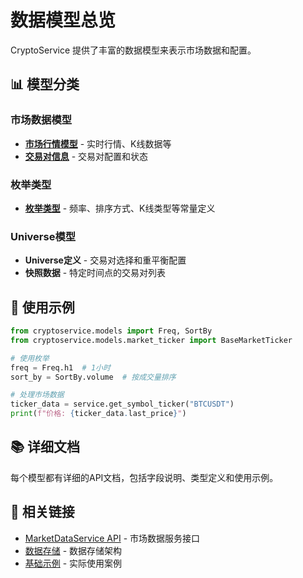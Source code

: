 # 数据模型总览

CryptoService 提供了丰富的数据模型来表示市场数据和配置。

## 📊 模型分类

### 市场数据模型
- **[市场行情模型](models/market_ticker.md)** - 实时行情、K线数据等
- **[交易对信息](models/market_ticker.md#交易对模型)** - 交易对配置和状态

### 枚举类型
- **[枚举类型](models/enums.md)** - 频率、排序方式、K线类型等常量定义

### Universe模型
- **Universe定义** - 交易对选择和重平衡配置
- **快照数据** - 特定时间点的交易对列表

## 🔧 使用示例

```python
from cryptoservice.models import Freq, SortBy
from cryptoservice.models.market_ticker import BaseMarketTicker

# 使用枚举
freq = Freq.h1  # 1小时
sort_by = SortBy.volume  # 按成交量排序

# 处理市场数据
ticker_data = service.get_symbol_ticker("BTCUSDT")
print(f"价格: {ticker_data.last_price}")
```

## 📚 详细文档

每个模型都有详细的API文档，包括字段说明、类型定义和使用示例。

## 🔗 相关链接

- [MarketDataService API](services/market_service.md) - 市场数据服务接口
- [数据存储](../guides/data-processing/storage.md) - 数据存储架构
- [基础示例](../examples/basic.md) - 实际使用案例
